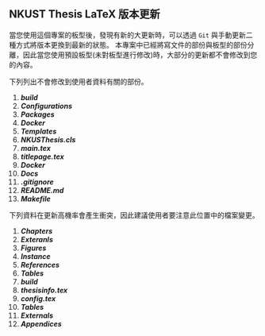 ## NKUST Thesis LaTeX 版本更新

當您使用這個專案的板型後，發現有新的大更新時，可以透過 `Git` 與手動更新二種方式將版本更換到最新的狀態。
本專案中已經將寫文件的部份與板型的部份分離，因此當您使用預設板型(未對板型進行修改)時，大部分的更新都不會修改到您的內容。

下列列出不會修改到使用者資料有關的部份。

1. ***build***
2. ***Configurations***
3. ***Packages***
4. ***Docker***
5. ***Templates***
6. ***NKUSThesis.cls***
7. ***main.tex***
8. ***titlepage.tex***
9. ***Docker***
10. ***Docs***
11. ***.gitignore***
12. ***README.md***
13. ***Makefile***

下列資料在更新高機率會產生衝突，因此建議使用者要注意此位置中的檔案變更。

1. ***Chapters***
2. ***Exteranls***
3. ***Figures***
4. ***Instance***
5. ***References***
6. ***Tables***
7. ***build***
8. ***thesisinfo.tex***
9. ***config.tex***
10. ***Tables***
11. ***Externals***
12. ***Appendices***





